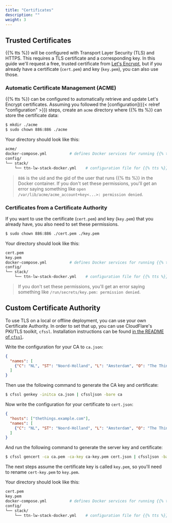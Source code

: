 ```yaml
---
title: "Certificates"
description: ""
weight: 3
---
```


## Trusted Certificates

{{% tts %}} will be configured with Transport Layer Security (TLS) and HTTPS. This requires a TLS certificate and a corresponding key. In this guide we'll request a free, trusted certificate from [Let's Encrypt](https://letsencrypt.org/getting-started/), but if you already have a certificate (`cert.pem`) and key (`key.pem`), you can also use those.

### Automatic Certificate Management (ACME)

{{% tts %}} can be configured to automatically retrieve and update Let's Encrypt certificates. Assuming you followed the [configuration]({{< relref "configuration" >}}) steps, create an `acme` directory where {{% tts %}} can store the certificate data:

```bash
$ mkdir ./acme
$ sudo chown 886:886 ./acme
```

Your directory should look like this:

```bash
acme/
docker-compose.yml          # defines Docker services for running {{% tts %}}
config/
└── stack/
    └── ttn-lw-stack-docker.yml    # configuration file for {{% tts %}}
```

> `886` is the uid and the gid of the user that runs {{% tts %}} in the Docker container. If you don't set these permissions, you'll get an error saying something like `open /var/lib/acme/acme_account+key<...>: permission denied`.

### Certificates from a Certificate Authority

If you want to use the certificate (`cert.pem`) and key (`key.pem`) that you already have, you also need to set these permissions.

```bash
$ sudo chown 886:886 ./cert.pem ./key.pem
```

Your directory should look like this:

```bash
cert.pem
key.pem
docker-compose.yml          # defines Docker services for running {{% tts %}}
config/
└── stack/
    └── ttn-lw-stack-docker.yml    # configuration file for {{% tts %}}
```

> If you don't set these permissions, you'll get an error saying something like `/run/secrets/key.pem: permission denied`.

## Custom Certificate Authority

To use TLS on a local or offline deployment, you can use your own Certificate Authority. In order to set that up, you can use CloudFlare's PKI/TLS toolkit, `cfssl`. Installation instructions can be found [in the README of `cfssl`](https://github.com/cloudflare/cfssl#installation).

Write the configuration for your CA to `ca.json`:

```json
{
  "names": [
    {"C": "NL", "ST": "Noord-Holland", "L": "Amsterdam", "O": "The Things Demo"}
  ]
}
```

Then use the following command to generate the CA key and certificate:

```bash
$ cfssl genkey -initca ca.json | cfssljson -bare ca
```

Now write the configuration for your certificate to `cert.json`:

```json
{
  "hosts": ["thethings.example.com"],
  "names": [
    {"C": "NL", "ST": "Noord-Holland", "L": "Amsterdam", "O": "The Things Demo"}
  ]
}
```

And run the following command to generate the server key and certificate:

```bash
$ cfssl gencert -ca ca.pem -ca-key ca-key.pem cert.json | cfssljson -bare cert
```

The next steps assume the certificate key is called `key.pem`, so you'll need to rename `cert-key.pem` to `key.pem`.

Your directory should look like this:

```bash
cert.pem
key.pem
docker-compose.yml          # defines Docker services for running {{% tts %}}
config/
└── stack/
    └── ttn-lw-stack-docker.yml    # configuration file for {{% tts %}}
```
